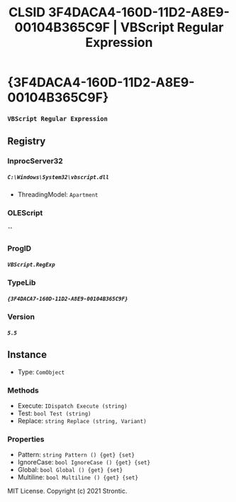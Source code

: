 ﻿---
title: "CLSID 3F4DACA4-160D-11D2-A8E9-00104B365C9F | VBScript Regular Expression"
excerpt: What is COM-Object CLSID 3F4DACA4-160D-11D2-A8E9-00104B365C9F?
---

# {3F4DACA4-160D-11D2-A8E9-00104B365C9F}

### `VBScript Regular Expression`

## Registry


### InprocServer32

##### `C:\Windows\System32\vbscript.dll`
* ThreadingModel: `Apartment`

### OLEScript

##### ``

### ProgID

##### `VBScript.RegExp`

### TypeLib

##### `{3F4DACA7-160D-11D2-A8E9-00104B365C9F}`

### Version

##### `5.5`

## Instance

* Type: `ComObject`

### Methods

* Execute: `IDispatch Execute (string)`
* Test: `bool Test (string)`
* Replace: `string Replace (string, Variant)`

### Properties

* Pattern: `string Pattern () {get} {set} `
* IgnoreCase: `bool IgnoreCase () {get} {set} `
* Global: `bool Global () {get} {set} `
* Multiline: `bool Multiline () {get} {set} `

MIT License. Copyright (c) 2021 Strontic.


